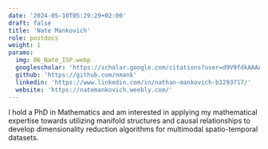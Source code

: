 ```yaml
---
date: '2024-05-10T05:29:29+02:00'
draft: false
title: 'Nate Mankovich'
role: postdocs
weight: 1
params:
  img: 06_Nate_ISP.webp
  googlescholar: 'https://scholar.google.com/citations?user=d9V9fdkAAAAJ&hl=en'
  github: 'https://github.com/nmank'
  linkedin: 'https://www.linkedin.com/in/nathan-mankovich-b1293717/'
  website: 'https://natemankovich.weebly.com/'
---
```


I hold a PhD in Mathematics and am interested in applying my mathematical expertise towards utilizing manifold structures and causal relationships to develop dimensionality reduction algorithms for multimodal spatio-temporal datasets.
